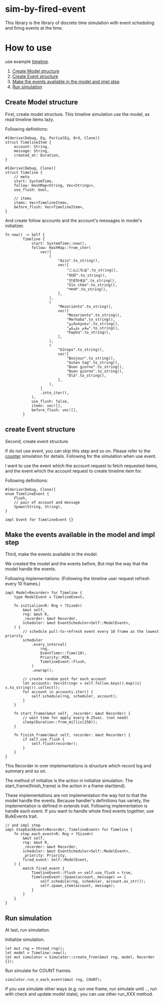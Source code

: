 # sim-by-fired-event
This library is the library of discrete time simulation with event scheduling and firing events at the time.

# How to use
use example [timeline](./examples/tutorial.rs).

1. [Create Model structure](#create-model-structure)
2. [Create Event structure](#create-event-structure)
3. [Make the events available in the model and impl step](#make-the-events-available-in-the-model-and-impl-step)
4. [Run simulation](#run-simulation)

## Create Model structure
First, create model structure.
This timeline simulation use the model, as read timeline items lazy.

Following definitions:

```
#[derive(Debug, Eq, PartialEq, Ord, Clone)]
struct TimelineItem {
    account: String,
    message: String,
    created_at: Duration,
}

#[derive(Debug, Clone)]
struct Timeline {
    // meta
    start: SystemTime,
    follow: HashMap<String, Vec<String>>,
    use_flush: bool,

    // items
    items: Vec<TimelineItem>,
    before_flush: Vec<TimelineItem>,
}
```

And create follow accounts and the account's messages in model's initializer.

```
fn new() -> Self {
        Timeline {
            start: SystemTime::now(),
            follow: HashMap::from_iter(
                vec![
                    (
                        "Azio".to_string(),
                        vec![
                            "こんにちは".to_string(),
                            "你好".to_string(),
                            "안녕하세요".to_string(),
                            "Xin chào".to_string(),
                            "नमस्ते".to_string(),
                        ],
                    ),
                    (
                        "Mezoriento".to_string(),
                        vec![
                            "Mezoriento".to_string(),
                            "Merhaba".to_string(),
                            "გამარჯობა".to_string(),
                            "سلام علیکم".to_string(),
                            "ԲարեՎ".to_string(),
                        ],
                    ),
                    (
                        "Eŭropo".to_string(),
                        vec![
                            "Bonjour".to_string(),
                            "Guten tag".to_string(),
                            "Buon giorno".to_string(),
                            "Buon giorno".to_string(),
                            "Olá".to_string(),
                        ],
                    ),
                ]
                .into_iter(),
            ),
            use_flush: false,
            items: vec![],
            before_flush: vec![],
        }
```

## create Event structure
Second, create event structure.

If do not use event, you can skip this step and so on. Please refer to the [counter](./examples/counter.rx) simulation for details.
Following for the simulation when use event.

I want to use the event which the account request to fetch requested items,
and the event which the account request to create timeline item for.

Following definitions:

```
#[derive(Debug, Clone)]
enum TimelineEvent {
    Flush,
    // pair of account and message
    Spawn(String, String),
}

impl Event for TimelineEvent {}
```

## Make the events available in the model and impl step
Third, make the events available in the model.

We created the model and the events before, But impl the way that the model handle the events.

Following implementations:
(Following the timeline user request refresh every 10 frames.)

```
impl Model<Recorder> for Timeline {
    type ModelEvent = TimelineEvent;

    fn initialize<R: Rng + ?Sized>(
        &mut self,
        rng: &mut R,
        _recorder: &mut Recorder,
        scheduler: &mut EventScheduler<Self::ModelEvent>,
    ) {
        // schedule pull-to-refresh event every 10 frame as the lowest priority
        scheduler
            .every_interval(
                rng,
                EventTimer::Time(10),
                Priority::MIN,
                TimelineEvent::Flush,
            )
            .unwrap();

        // create random post for each account
        let accounts: Vec<String> = self.follow.keys().map(|s| s.to_string()).collect();
        for account in accounts.iter() {
            self.schedule(rng, scheduler, account);
        }
    }

    fn start_frame(&mut self, _recorder: &mut Recorder) {
        // wait time for apply every 0.25sec. (not need)
        sleep(Duration::from_millis(250));
    }

    fn finish_frame(&mut self, recorder: &mut Recorder) {
        if self.use_flush {
            self.flush(recorder);
        }
    }
}
```

This Recorder in over implementations is structure which record log and summary and so on.

The method of initialize is the action in initialize simulation.
The start_frame(finish_frame) is the action in a frame start(end).

These implementations are not implementation the way hot to that the model handle the events.
Because handler's definitions has variety, the implementation is defined in extends trait.
Following implementation is handle each event. If you want to handle whole fired events together, use BulkEvents trait.

```
// and impl step
impl StepEachEvent<Recorder, TimelineEvent> for Timeline {
    fn step_each_event<R: Rng + ?Sized>(
        &mut self,
        rng: &mut R,
        _recorder: &mut Recorder,
        scheduler: &mut EventScheduler<Self::ModelEvent>,
        _priority: Priority,
        fired_event: Self::ModelEvent,
    ) {
        match fired_event {
            TimelineEvent::Flush => self.use_flush = true,
            TimelineEvent::Spawn(account, message) => {
                self.schedule(rng, scheduler, account.as_str());
                self.spawn_item(account, message);
            }
        }
    }
}
```

## Run simulation
At last, run simulation.

Initialize simulation.

```
let mut rng = thread_rng();
let model = Timeline::new();
let mut simulator = Simulator::create_from(&mut rng, model, Recorder {});
```

Run simulate for COUNT frames.

```
simulator.run_n_each_event(&mut rng, COUNT);
```

If you use simulate other ways (e.g. run one frame, run simulate until .., run with check and update model state),
you can use other run_XXX method.

